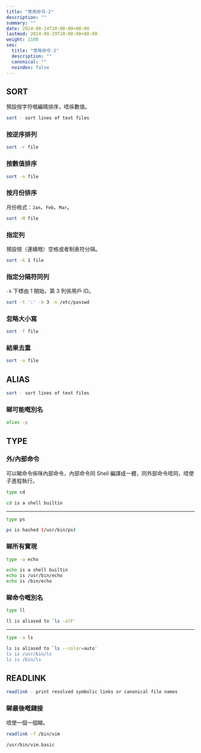 ```yaml
---
title: "常用命令-2"
description: ""
summary: ""
date: 2024-08-24T20:00:00+08:00
lastmod: 2024-08-29T20:00:00+08:00
weight: 1100
seo:
  title: "常用命令-2"
  description: ""
  canonical: ""
  noindex: false
---
```


## SORT

預設按字符嘅編碼排序，唔係數值。

```bash {frame="none"}
sort - sort lines of text files
```

### 按逆序排列

```bash {frame="none"}
sort -r file
```

### 按數值排序

```bash {frame="none"}
sort -n file
```

### 按月份排序

月份格式：`Jan`、`Feb`、`Mar`。

```bash {frame="none"}
sort -M file
```

### 指定列

預設按（連續嘅）空格或者制表符分隔。

```bash {frame="none"}
sort -k 1 file
```

### 指定分隔符同列

`-k` 下標由 1 開始，第 3 列係用戶 ID。

```bash {frame="none"}
sort -t ':' -k 3 -n /etc/passwd
```

### 忽略大小寫

```bash {frame="none"}
sort -f file
```

### 結果去重

```bash {frame="none"}
sort -u file
```

## ALIAS

```bash {frame="none"}
sort - sort lines of text files
```

### 睇可能嘅別名

```bash {frame="none"}
alias -p
```

## TYPE

### 外/內部命令

可以睇命令係咪內部命令，內部命令同 Shell 編譯成一體，同外部命令唔同，唔使子進程執行。

```bash {frame="none"}
type cd
```

```bash {frame="none"}
cd is a shell builtin
```

***

```bash {frame="none"}
type ps
```

```bash {frame="none"}
ps is hashed (/usr/bin/ps)
```

### 睇所有實現

```bash {frame="none"}
type -a echo
```

```bash {frame="none"}
echo is a shell builtin
echo is /usr/bin/echo
echo is /bin/echo
```

### 睇命令嘅別名

```bash {frame="none"}
type ll
```

```bash {frame="none"}
ll is aliased to `ls -alF'
```

***

```bash {frame="none"}
type -a ls
```

```bash {frame="none"}
ls is aliased to `ls --color=auto'
ls is /usr/bin/ls
ls is /bin/ls
```

## READLINK

```bash {frame="none"}
readlink - print resolved symbolic links or canonical file names
```

### 睇最後嘅鏈接

唔使一個一個睇。

```bash {frame="none"}
readlink -f /bin/vim
```

```bash {frame="none"}
/usr/bin/vim.basic
```
